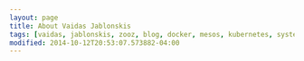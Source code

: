 ```yaml
---
layout: page
title: About Vaidas Jablonskis
tags: [vaidas, jablonskis, zooz, blog, docker, mesos, kubernetes, systemd, linux, devops]
modified: 2014-10-12T20:53:07.573882-04:00
---
```


